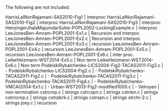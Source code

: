 The following are not included:


HarrisLalNoriRajamani-SAS2010-Fig1 | interproc
HarrisLalNoriRajamani-SAS2010-Fig2 | interproc
HarrisLalNoriRajamani-SAS2010-Fig3 | interproc
HenzingerJhalaMajumdarSutre-POPL2002-LockingExample.c | interproc
LeeJonesBen-Amram-POPL2001-Ex1.c | Recursion and interpoc
LeeJonesBen-Amram-POPL2001-Ex2.c | Recursion and interpoc
LeeJonesBen-Amram-POPL2001-Ex3.c | recursion
LeeJonesBen-Amram-POPL2001-Ex4.c | recursion
LeeJonesBen-Amram-POPL2001-Ex5.c | recursion
LeeJonesBen-Amram-POPL2001-Ex6.c | inter proc.
LeikeHeizmann-WST2014-Ex5.c | Non term
LeikeHeizmann-WST2014-Ex6.c | Non term
PodelskiRybalchenko-LICS2004-Fig2-TACAS2011-Fig3.c | -
PodelskiRybalchenko-LICS2004-Fig2.c | -
PodelskiRybalchenko-TACAS2011-Fig2.c | -
PodelskiRybalchenko-TACAS2011-Fig3.c | -
PodelskiRybalchenko-TACAS2011-Fig4.c | -
PodelskiRybalchenko-VMCAI2004-Ex1.c | -
Urban-WST2013-Fig2-modified1000.c | -
Velroyen             | non-termination
cstrcmp.c           | strings
cstrcspn.c           | strings
cstrlen.c           | strings
cstrncmp.c           | strings
cstrpbrk.c           | strings
cstrspn.c           | strings
strchr-2.c          | strings
joey.c              | recursion
